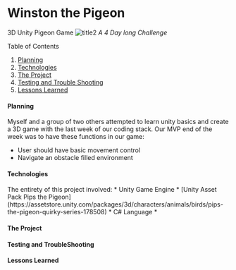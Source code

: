 # Winston the Pigeon
3D Unity Pigeon Game 
![title2](https://user-images.githubusercontent.com/75503351/192620491-a39080ae-d993-45d2-af6e-c629c9dd8719.jpg)
*A 4 Day long Challenge* 


Table of Contents
1. [Planning](#markdown-header-planning)
2. [Technologies](#markdown-header-technologies)
3. [The Project](#markdown-header-testing-and-troubleshooting)
4. [Testing and Trouble Shooting](#markdown-header-the-project)
5. [Lessons Learned](#markdown-header-lessons-learned)


<h4 id="#markdown-header-planning">
Planning
</h4>
Myself and a group of two others attempted to learn unity basics and create a 3D game with the last week of our coding stack.
Our MVP end of the week was to have these functions in our game:

* User should have basic movement control
* Navigate an obstacle filled environment


<h4 id="#markdown-header-technologies">
Technologies
</h4>
The entirety of this project involved:
* Unity Game Engine
* [Unity Asset Pack Pips the Pigeon] (https://assetstore.unity.com/packages/3d/characters/animals/birds/pips-the-pigeon-quirky-series-178508)  
* C# Language
* 

<h4 id="#markdown-header-the-project">
The Project
</h4>

<h4 id="#markdown-header-teseting-and-troubleshooting">
Testing and TroubleShooting
</h4>

<h4 id="#markdown-header-lessons-learned">
Lessons Learned
</h4>



